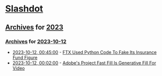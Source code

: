 # [Slashdot](../../../README.md)

## [Archives](../../index.md) for [2023](../index.md)

### [Archives](../../index.md) for [2023-10-12](index.md)

* [2023-10-12, 00:45:00](https://developers.slashdot.org/story/23/10/11/2139242/ftx-used-python-code-to-fake-its-insurance-fund-figure?utm_source=rss1.0mainlinkanon&utm_medium=feed) - [FTX Used Python Code To Fake Its Insurance Fund Figure](https://developers.slashdot.org/story/23/10/11/2139242/ftx-used-python-code-to-fake-its-insurance-fund-figure?utm_source=rss1.0mainlinkanon&utm_medium=feed)
* [2023-10-12, 00:02:00](https://slashdot.org/story/23/10/11/2130223/adobes-project-fast-fill-is-generative-fill-for-video?utm_source=rss1.0mainlinkanon&utm_medium=feed) - [Adobe's Project Fast Fill Is Generative Fill For Video](https://slashdot.org/story/23/10/11/2130223/adobes-project-fast-fill-is-generative-fill-for-video?utm_source=rss1.0mainlinkanon&utm_medium=feed)
